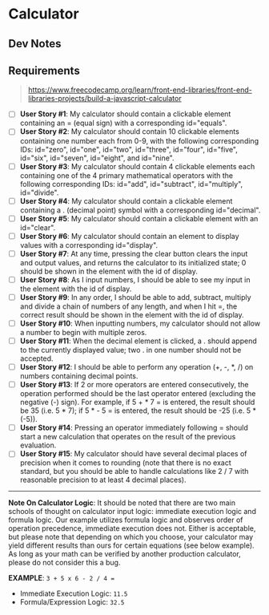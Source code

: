 
# Calculator

## Dev Notes

## Requirements
> https://www.freecodecamp.org/learn/front-end-libraries/front-end-libraries-projects/build-a-javascript-calculator

- [ ] **User Story #1**: My calculator should contain a clickable element containing an = (equal sign) with a corresponding id="equals".
- [ ] **User Story #2**: My calculator should contain 10 clickable elements containing one number each from 0-9, with the following corresponding IDs: id="zero", id="one", id="two", id="three", id="four", id="five", id="six", id="seven", id="eight", and id="nine".
- [ ] **User Story #3**: My calculator should contain 4 clickable elements each containing one of the 4 primary mathematical operators with the following corresponding IDs: id="add", id="subtract", id="multiply", id="divide".
- [ ] **User Story #4**: My calculator should contain a clickable element containing a . (decimal point) symbol with a corresponding id="decimal".
- [ ] **User Story #5**: My calculator should contain a clickable element with an id="clear".
- [ ] **User Story #6**: My calculator should contain an element to display values with a corresponding id="display".
- [ ] **User Story #7**: At any time, pressing the clear button clears the input and output values, and returns the calculator to its initialized state; 0 should be shown in the element with the id of display.
- [ ] **User Story #8**: As I input numbers, I should be able to see my input in the element with the id of display.
- [ ] **User Story #9**: In any order, I should be able to add, subtract, multiply and divide a chain of numbers of any length, and when I hit =, the correct result should be shown in the element with the id of display.
- [ ] **User Story #10**: When inputting numbers, my calculator should not allow a number to begin with multiple zeros.
- [ ] **User Story #11**: When the decimal element is clicked, a . should append to the currently displayed value; two . in one number should not be accepted.
- [ ] **User Story #12**: I should be able to perform any operation (+, -, *, /) on numbers containing decimal points.
- [ ] **User Story #13**: If 2 or more operators are entered consecutively, the operation performed should be the last operator entered (excluding the negative (-) sign). For example, if 5 + * 7 = is entered, the result should be 35 (i.e. 5 * 7); if 5 * - 5 = is entered, the result should be -25 (i.e. 5 * (-5)).
- [ ] **User Story #14**: Pressing an operator immediately following = should start a new calculation that operates on the result of the previous evaluation.
- [ ] **User Story #15**: My calculator should have several decimal places of precision when it comes to rounding (note that there is no exact standard, but you should be able to handle calculations like 2 / 7 with reasonable precision to at least 4 decimal places).

***
**Note On Calculator Logic**: It should be noted that there are two main schools of thought on calculator input logic: immediate execution logic and formula logic. Our example utilizes formula logic and observes order of operation precedence, immediate execution does not. Either is acceptable, but please note that depending on which you choose, your calculator may yield different results than ours for certain equations (see below example). As long as your math can be verified by another production calculator, please do not consider this a bug.

**EXAMPLE**: `3 + 5 x 6 - 2 / 4 =`
- Immediate Execution Logic: `11.5`
- Formula/Expression Logic: `32.5`
